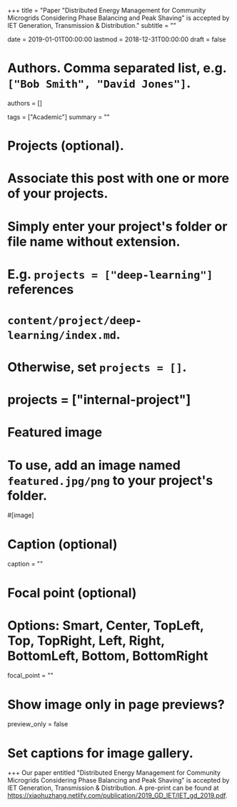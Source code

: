 +++
title = "Paper \"Distributed Energy Management for Community Microgrids Considering Phase Balancing and Peak Shaving\" is accepted by IET Generation, Transmission & Distribution."
subtitle = ""

date = 2019-01-01T00:00:00
lastmod = 2018-12-31T00:00:00
draft = false

# Authors. Comma separated list, e.g. `["Bob Smith", "David Jones"]`.
authors = []

tags = ["Academic"]
summary = ""

# Projects (optional).
#   Associate this post with one or more of your projects.
#   Simply enter your project's folder or file name without extension.
#   E.g. `projects = ["deep-learning"]` references 
#   `content/project/deep-learning/index.md`.
#   Otherwise, set `projects = []`.
# projects = ["internal-project"]

# Featured image
# To use, add an image named `featured.jpg/png` to your project's folder. 
#[image]
  # Caption (optional)
  caption = ""

  # Focal point (optional)
  # Options: Smart, Center, TopLeft, Top, TopRight, Left, Right, BottomLeft, Bottom, BottomRight
  focal_point = ""

  # Show image only in page previews?
  preview_only = false

# Set captions for image gallery.

+++
Our paper entitled "Distributed Energy Management for Community Microgrids Considering Phase Balancing and Peak Shaving" is accepted by IET Generation, Transmission & Distribution. A pre-print can be found at https://xiaohuzhang.netlify.com/publication/2019_GD_IET/IET_gd_2019.pdf.
